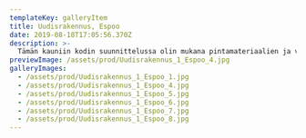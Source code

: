 ```yaml
---
templateKey: galleryItem
title: Uudisrakennus, Espoo
date: 2019-08-18T17:05:56.370Z
description: >-
  Tämän kauniin kodin suunnittelussa olin mukana pintamateriaalien ja valaistuksen osalta. Valaistuksen merkitystä ei voi koskaan korostaa liikaa. Onnistununeen valaistuksen osuus on mielestäni jopa 70% onnistuneesta sisustuksesta.
previewImage: /assets/prod/Uudisrakennus_1_Espoo_4.jpg
galleryImages:
  - /assets/prod/Uudisrakennus_1_Espoo_1.jpg
  - /assets/prod/Uudisrakennus_1_Espoo_4.jpg
  - /assets/prod/Uudisrakennus_1_Espoo_5.jpg
  - /assets/prod/Uudisrakennus_1_Espoo_6.jpg
  - /assets/prod/Uudisrakennus_1_Espoo_7.jpg
  - /assets/prod/Uudisrakennus_1_Espoo_8.jpg
---
```

